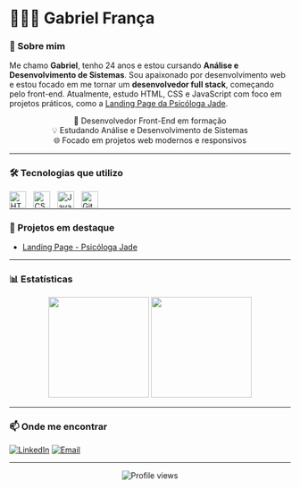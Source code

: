 <h1>🧑🏻‍💻 Gabriel França</h1>

### 📌 Sobre mim

Me chamo **Gabriel**, tenho 24 anos e estou cursando **Análise e Desenvolvimento de Sistemas**. Sou apaixonado por desenvolvimento web e estou focado em me tornar um **desenvolvedor full stack**, começando pelo front-end. Atualmente, estudo HTML, CSS e JavaScript com foco em projetos práticos, como a [Landing Page da Psicóloga Jade](https://gabriellbf.github.io/psicologajade/).

<p align="center">
  🚀 Desenvolvedor Front-End em formação<br>
  💡 Estudando Análise e Desenvolvimento de Sistemas<br>
  🌐 Focado em projetos web modernos e responsivos
</p>

---

### 🛠️ Tecnologias que utilizo

<img 
    align="left" 
    alt="HTML"
    title="HTML" 
    width="30px" 
    style="padding-right: 10px;" 
    src="https://cdn.jsdelivr.net/gh/devicons/devicon@latest/icons/html5/html5-original.svg" 
/>
<img 
    align="left" 
    alt="CSS" 
    title="CSS"
    width="30px" 
    style="padding-right: 10px;" 
    src="https://cdn.jsdelivr.net/gh/devicons/devicon@latest/icons/css3/css3-original.svg" 
/>
<img 
    align="left" 
    alt="JavaScript" 
    title="JavaScript"
    width="30px" 
    style="padding-right: 10px;" 
    src="https://cdn.jsdelivr.net/gh/devicons/devicon@latest/icons/javascript/javascript-original.svg" 
/>
<img 
    align="left" 
    alt="Git" 
    title="Git"
    width="30px" 
    style="padding-right: 10px;" 
    src="https://cdn.jsdelivr.net/gh/devicons/devicon@latest/icons/git/git-original.svg" 
/>
<br>


---

### 💼 Projetos em destaque

- [Landing Page - Psicóloga Jade](https://github.com/gabriellbf/psicologajade)

---

### 📊 Estatísticas

<p align="center">
  <img height="180em" src="https://github-readme-stats.vercel.app/api?username=gabriellbf&show_icons=true&theme=gruvbox&locale=pt-br" />
  <img height="180em" src="https://github-readme-stats.vercel.app/api/top-langs/?username=gabriellbf&layout=compact&theme=gruvbox&locale=pt-br"/>
</p>


---

### 📫 Onde me encontrar

[![LinkedIn](https://img.shields.io/badge/LinkedIn-0077B5?style=flat&logo=linkedin&logoColor=white)](https://www.linkedin.com/in/gabrielbfrança/)
[![Email](https://img.shields.io/badge/E--mail-D14836?style=flat&logo=gmail&logoColor=white)](mailto:gabbriel.barbosa1@gmail.com)

---

<p align="center">
  <img src="https://komarev.com/ghpvc/?username=gabriellbf&style=flat" alt="Profile views" />
</p>

